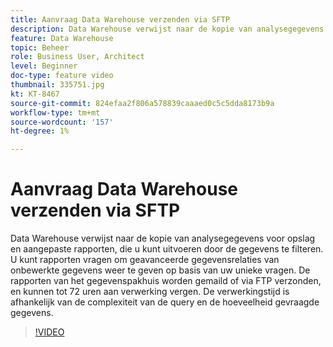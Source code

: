 ```yaml
---
title: Aanvraag Data Warehouse verzenden via SFTP
description: Data Warehouse verwijst naar de kopie van analysegegevens voor opslag en aangepaste rapporten, die u kunt uitvoeren door de gegevens te filteren. U kunt rapporten vragen om geavanceerde gegevensrelaties van onbewerkte gegevens weer te geven op basis van uw unieke vragen. De rapporten van het gegevenspakhuis worden gemaild of via FTP verzonden, en kunnen tot 72 uren aan verwerking vergen. De verwerkingstijd is afhankelijk van de complexiteit van de query en de hoeveelheid gevraagde gegevens.
feature: Data Warehouse
topic: Beheer
role: Business User, Architect
level: Beginner
doc-type: feature video
thumbnail: 335751.jpg
kt: KT-8467
source-git-commit: 824efaa2f806a578839caaaed0c5c5dda8173b9a
workflow-type: tm+mt
source-wordcount: '157'
ht-degree: 1%

---
```



# Aanvraag Data Warehouse verzenden via SFTP

Data Warehouse verwijst naar de kopie van analysegegevens voor opslag en aangepaste rapporten, die u kunt uitvoeren door de gegevens te filteren. U kunt rapporten vragen om geavanceerde gegevensrelaties van onbewerkte gegevens weer te geven op basis van uw unieke vragen. De rapporten van het gegevenspakhuis worden gemaild of via FTP verzonden, en kunnen tot 72 uren aan verwerking vergen. De verwerkingstijd is afhankelijk van de complexiteit van de query en de hoeveelheid gevraagde gegevens.


>[!VIDEO](https://video.tv.adobe.com/v/335751/?quality=12&learn=on)